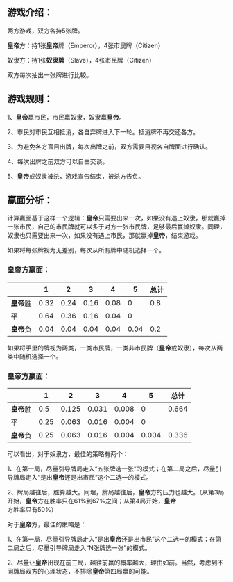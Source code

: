 ## 游戏介绍：

两方游戏，双方各持5张牌。

**皇帝**方：持1张**皇帝**牌（Emperor），4张市民牌（Citizen）

奴隶方：持1张**奴隶牌**（Slave），4张市民牌（Citizen）

双方每次抽出一张牌进行比较。

 

## 游戏规则：

1、**皇帝**赢市民，市民赢奴隶，奴隶赢**皇帝**。

2、市民对市民互相抵消，各自弃牌进入下一轮。抵消牌不再交还各方。

3、为避免各方盲目出牌，每次出牌之前，双方需要目视各自牌面进行确认。

4、每次出牌之前双方可以自由交谈。

5、**皇帝**或奴隶被杀，游戏宣告结束，被杀方告负。

 

## 赢面分析：

计算赢面基于这样一个逻辑：**皇帝**只需要出来一次，如果没有遇上奴隶，那就赢掉一张市民，自己的市民牌就可以多于对方一张市民牌，足够最后赢掉奴隶。同理，奴隶也只需要出来一次，如果没有遇上市民，那就赢掉**皇帝**，结束游戏。

 

如果将每张牌视为无差别，每次从所有牌中随机选择一个。 

### **皇帝**方赢面：

 

|            | 1    | 2    | 3    | 4    | 5    | 总计 |
| ---------- | ---- | ---- | ---- | ---- | ---- | ---- |
| **皇帝**胜 | 0.32 | 0.24 | 0.16 | 0.08 | 0    | 0.8  |
| 平         | 0.64 | 0.36 | 0.16 | 0.04 | 0    |      |
| **皇帝**负 | 0.04 | 0.04 | 0.04 | 0.04 | 0.04 | 0.2  |

 

如果将手里的牌视为两类，一类市民牌，一类非市民牌（**皇帝**或奴隶），每次从两类中随机选择一个。

### **皇帝**方赢面：

 

|            | 1    | 2     | 3     | 4     | 5     | 总计  |
| ---------- | ---- | ----- | ----- | ----- | ----- | ----- |
| **皇帝**胜 | 0.5  | 0.125 | 0.031 | 0.008 | 0     | 0.664 |
| 平         | 0.25 | 0.063 | 0.016 | 0.004 | 0     |       |
| **皇帝**负 | 0.25 | 0.063 | 0.016 | 0.004 | 0.004 | 0.336 |

 

可以看出，对于奴隶方，最佳的策略有两个：

1、在第一局，尽量引导牌局走入“五张牌选一张”的模式；在第二局之后，尽量引导牌局走入“是出**皇帝**还是出市民”这个二选一的模式。

2、牌局越往后，胜算越大。同理，牌局越往后，**皇帝**方的压力也越大。（从第3局开始，**皇帝**方在胜率只在61%到67%之间；从第4局开始，**皇帝**方胜率只有50%）

对于**皇帝**方，最佳的策略是：

1、在第一局，尽量引导牌局走入“是出**皇帝**还是出市民”这个二选一的模式；在第二局之后，尽量引导牌局走入“N张牌选一张”的模式。

2、尽量让**皇帝**出现在前三局，越往前赢的概率越大，理由如前。当然，考虑到不同牌局双方的心理状态，不排除**皇帝**第四局赢的可能。